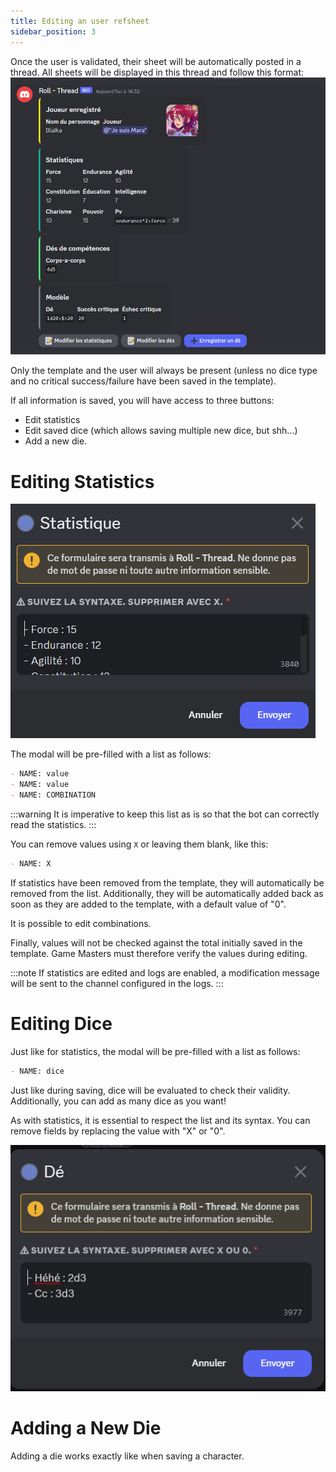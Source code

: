 ```yaml
---
title: Editing an user refsheet
sidebar_position: 3
---
```

Once the user is validated, their sheet will be automatically posted in a thread. All sheets will be displayed in this thread and follow this format:
![user embed](/assets/edit/user_embed.png)

Only the template and the user will always be present (unless no dice type and no critical success/failure have been saved in the template).

If all information is saved, you will have access to three buttons:
- Edit statistics
- Edit saved dice (which allows saving multiple new dice, but shh...)
- Add a new die.

# Editing Statistics

![edit stats](/assets/edit/edit_stats.png)

The modal will be pre-filled with a list as follows:
```md
- NAME: value
- NAME: value
- NAME: COMBINATION
```

:::warning
It is imperative to keep this list as is so that the bot can correctly read the statistics.
:::

You can remove values using `X` or leaving them blank, like this:
```md
- NAME: X
```

If statistics have been removed from the template, they will automatically be removed from the list. Additionally, they will be automatically added back as soon as they are added to the template, with a default value of "0".

It is possible to edit combinations.

Finally, values will not be checked against the total initially saved in the template. Game Masters must therefore verify the values during editing.

:::note
If statistics are edited and logs are enabled, a modification message will be sent to the channel configured in the logs.
:::

# Editing Dice

Just like for statistics, the modal will be pre-filled with a list as follows:
```md
- NAME: dice
```

Just like during saving, dice will be evaluated to check their validity. Additionally, you can add as many dice as you want!

As with statistics, it is essential to respect the list and its syntax. You can remove fields by replacing the value with "X" or "0".

![edit dice](/assets/edit/edit_dice.png)

# Adding a New Die

Adding a die works exactly like when saving a character.